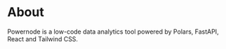 # About

Powernode is a low-code data analytics tool powered by Polars, FastAPI, React and Tailwind CSS.
